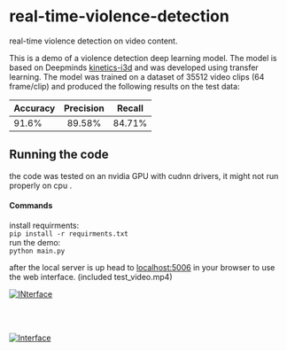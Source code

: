 # real-time-violence-detection
real-time violence detection on video content.

This is a demo of a violence detection deep learning model. The model is based on Deepminds [kinetics-i3d](https://github.com/deepmind/kinetics-i3d "kinetics-i3d") and was developed using transfer learning.
The model was trained on a dataset of 35512 video clips (64 frame/clip) and produced the following results on the test data:

Accuracy       | Precision | Recall
-------------- | :-----------------: | -----------
91.6%        | 89.58%        | 84.71%

## Running the code
the code was tested on an nvidia GPU with cudnn drivers, it might not run properly on cpu .
####  Commands

install requirments: <br/>
`pip install -r requirments.txt` 
<br/>
run the demo: <br/>
`python main.py` 
<br/>

after the local server is up head to [localhost:5006](localhost:5006 "localhost:5006") in your browser to use the web interface. (included test_video.mp4)


[![INterface](https://user-images.githubusercontent.com/53970206/196257994-be5d8a86-3365-4d87-b5c7-dd7a1eeb8122.png "INterface")](http://https://user-images.githubusercontent.com/53970206/196257994-be5d8a86-3365-4d87-b5c7-dd7a1eeb8122.png "INterface")

<br/><br/>


[![Interface](https://user-images.githubusercontent.com/53970206/196257986-a392c2bc-8764-4747-83f0-28838d232a6b.png "Interface")](https://user-images.githubusercontent.com/53970206/196257986-a392c2bc-8764-4747-83f0-28838d232a6b.png "Interface")

